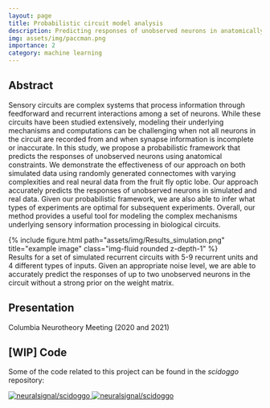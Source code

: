 ```yaml
---
layout: page
title: Probabilistic circuit model analysis
description: Predicting responses of unobserved neurons in anatomically-constraint networks
img: assets/img/paccman.png
importance: 2
category: machine learning
---
```


## Abstract

Sensory circuits are complex systems that process information through feedforward and recurrent interactions among a set of neurons. While these circuits have been studied extensively, modeling their underlying mechanisms and computations can be challenging when not all neurons in the circuit are recorded from and when synapse information is incomplete or inaccurate. In this study, we propose a probabilistic framework that predicts the responses of unobserved neurons using anatomical constraints. We demonstrate the effectiveness of our approach on both simulated data using randomly generated connectomes with varying complexities and real neural data from the fruit fly optic lobe. Our approach accurately predicts the responses of unobserved neurons in simulated and real data. Given our probabilistic framework, we are also able to infer what types of experiments are optimal for subsequent experiments. Overall, our method provides a useful tool for modeling the complex mechanisms underlying sensory information processing in biological circuits.

<div class="row">
    <div class="col-sm mt-3 mt-md-0">
        {% include figure.html path="assets/img/Results_simulation.png" title="example image" class="img-fluid rounded z-depth-1" %}
    </div>
</div>
<div class="caption">
    Results for a set of simulated recurrent circuits with 5-9 recurrent units and 4 different types of inputs. Given an appropriate noise level, we are able to accurately predict the responses of up to two unobserved neurons in the circuit without a strong prior on the weight matrix.
</div>

## Presentation

Columbia Neurotheory Meeting (2020 and 2021)

## [WIP] Code

Some of the code related to this project can be found in the *scidoggo* repository:

<div class="repo p-2 text-center">
  <a href="https://github.com/neuralsignal/scidoggo">
    <img class="repo-img-light w-100" alt="neuralsignal/scidoggo" src="https://github-readme-stats.vercel.app/api/pin/?username=neuralsignal&repo=scidoggo&theme={{ site.repo_theme_light }}&show_owner={{ show_owner }}">
    <img class="repo-img-dark w-100" alt="neuralsignal/scidoggo" src="https://github-readme-stats.vercel.app/api/pin/?username=neuralsignal&repo=scidoggo&theme={{ site.repo_theme_dark }}&show_owner={{ show_owner }}">
  </a>
</div>